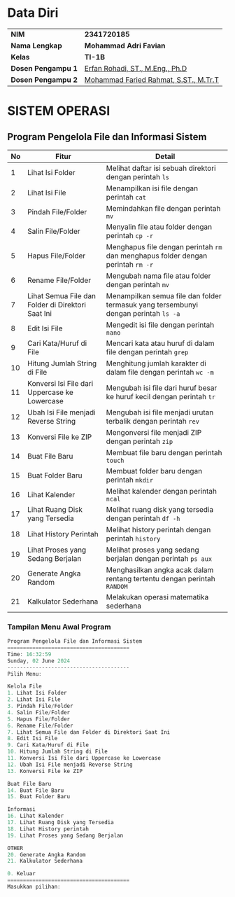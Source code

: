 # Data Diri

|                |                                   |
|----------------|-----------------------------------|
| **NIM**        | **2341720185**                        |
| **Nama Lengkap** | **Mohammad Adri Favian**            |
| **Kelas**      | **TI-1B**                             |
| **Dosen Pengampu 1** | [Erfan Rohadi, ST., M.Eng., Ph.D](https://scholar.google.co.id/citations?user=i9ivLAkAAAAJ&hl=id) |
| **Dosen Pengampu 2** | [Mohammad Faried Rahmat, S.ST., M.Tr.T](https://github.com/fariedrahmat) |

# SISTEM OPERASI

## Program Pengelola File dan Informasi Sistem

| No | Fitur                                           | Detail                                                                 |
|----|-------------------------------------------------|------------------------------------------------------------------------|
| 1  | Lihat Isi Folder                                | Melihat daftar isi sebuah direktori dengan perintah `ls`             |
| 2  | Lihat Isi File                                  | Menampilkan isi file dengan perintah `cat`                              |
| 3  | Pindah File/Folder                              | Memindahkan file dengan perintah `mv`                                   |
| 4  | Salin File/Folder                               | Menyalin file atau folder dengan perintah `cp -r`                       |
| 5  | Hapus File/Folder                               | Menghapus file dengan perintah `rm` dan menghapus folder dengan perintah `rm -r` |
| 6  | Rename File/Folder                              | Mengubah nama file atau folder dengan perintah `mv`                     |
| 7  | Lihat Semua File dan Folder di Direktori Saat Ini | Menampilkan semua file dan folder termasuk yang tersembunyi dengan perintah `ls -a` |
| 8  | Edit Isi File                                   | Mengedit isi file dengan perintah `nano`                                |
| 9  | Cari Kata/Huruf di File                         | Mencari kata atau huruf di dalam file dengan perintah `grep`            |
| 10 | Hitung Jumlah String di File                    | Menghitung jumlah karakter di dalam file dengan perintah `wc -m`        |
| 11 | Konversi Isi File dari Uppercase ke Lowercase   | Mengubah isi file dari huruf besar ke huruf kecil dengan perintah `tr`  |
| 12 | Ubah Isi File menjadi Reverse String            | Mengubah isi file menjadi urutan terbalik dengan perintah `rev`         |
| 13 | Konversi File ke ZIP                            | Mengonversi file menjadi ZIP dengan perintah `zip`                      |
| 14 | Buat File Baru                                  | Membuat file baru dengan perintah `touch`                               |
| 15 | Buat Folder Baru                                | Membuat folder baru dengan perintah `mkdir`                             |
| 16 | Lihat Kalender                                  | Melihat kalender dengan perintah `ncal`                                 |
| 17 | Lihat Ruang Disk yang Tersedia                  | Melihat ruang disk yang tersedia dengan perintah `df -h`                |
| 18 | Lihat History Perintah                          | Melihat history perintah dengan perintah `history`                      |
| 19 | Lihat Proses yang Sedang Berjalan               | Melihat proses yang sedang berjalan dengan perintah `ps aux`            |
| 20 | Generate Angka Random                           | Menghasilkan angka acak dalam rentang tertentu dengan perintah `RANDOM`                          |
| 21 | Kalkulator Sederhana                            | Melakukan operasi matematika sederhana                                  |

### Tampilan Menu Awal Program
```go
Program Pengelola File dan Informasi Sistem
=======================================
Time: 16:32:59
Sunday, 02 June 2024
---------------------------------------
Pilih Menu:

Kelola File
1. Lihat Isi Folder
2. Lihat Isi File
3. Pindah File/Folder
4. Salin File/Folder
5. Hapus File/Folder
6. Rename File/Folder
7. Lihat Semua File dan Folder di Direktori Saat Ini
8. Edit Isi File
9. Cari Kata/Huruf di File
10. Hitung Jumlah String di File
11. Konversi Isi File dari Uppercase ke Lowercase
12. Ubah Isi File menjadi Reverse String
13. Konversi File ke ZIP

Buat File Baru
14. Buat File Baru
15. Buat Folder Baru

Informasi
16. Lihat Kalender
17. Lihat Ruang Disk yang Tersedia
18. Lihat History perintah
19. Lihat Proses yang Sedang Berjalan

OTHER
20. Generate Angka Random
21. Kalkulator Sederhana

0. Keluar
=======================================
Masukkan pilihan:
```